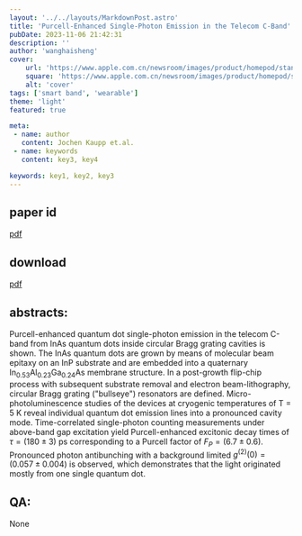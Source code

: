 ```yaml
---
layout: '../../layouts/MarkdownPost.astro'
title: 'Purcell-Enhanced Single-Photon Emission in the Telecom C-Band'
pubDate: 2023-11-06 21:42:31
description: ''
author: 'wanghaisheng'
cover:
    url: 'https://www.apple.com.cn/newsroom/images/product/homepod/standard/Apple-HomePod-hero-230118_big.jpg.large_2x.jpg'
    square: 'https://www.apple.com.cn/newsroom/images/product/homepod/standard/Apple-HomePod-hero-230118_big.jpg.large_2x.jpg'
    alt: 'cover'
tags: ['smart band', 'wearable'] 
theme: 'light'
featured: true

meta:
 - name: author
   content: Jochen Kaupp et.al.
 - name: keywords
   content: key3, key4

keywords: key1, key2, key3
---
```


## paper id
[pdf](2311.01925v1)
## download
[pdf]([2311.01925v1](http://arxiv.org/abs/2311.01925v1))
## abstracts:
Purcell-enhanced quantum dot single-photon emission in the telecom C-band from InAs quantum dots inside circular Bragg grating cavities is shown. The InAs quantum dots are grown by means of molecular beam epitaxy on an InP substrate and are embedded into a quaternary $\mathrm{In}_{0.53}\mathrm{Al}_{0.23}\mathrm{Ga}_{0.24}\mathrm{As}$ membrane structure. In a post-growth flip-chip process with subsequent substrate removal and electron beam-lithography, circular Bragg grating ("bullseye") resonators are defined. Micro-photoluminescence studies of the devices at cryogenic temperatures of T = 5 K reveal individual quantum dot emission lines into a pronounced cavity mode. Time-correlated single-photon counting measurements under above-band gap excitation yield Purcell-enhanced excitonic decay times of $\tau = (180 \pm 3)$ ps corresponding to a Purcell factor of $F_P = (6.7 \pm 0.6)$. Pronounced photon antibunching with a background limited $g^{(2)}(0) = (0.057 \pm 0.004)$ is observed, which demonstrates that the light originated mostly from one single quantum dot.
## QA:
None

